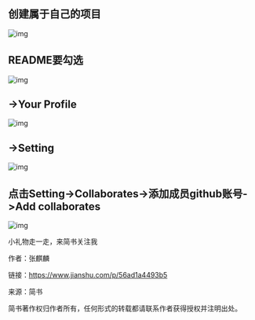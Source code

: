 ## 创建属于自己的项目



![img](https:////upload-images.jianshu.io/upload_images/2225841-ebc8724eca5e4198.png?imageMogr2/auto-orient/strip%7CimageView2/2/w/1000)



## README要勾选



![img](https:////upload-images.jianshu.io/upload_images/2225841-a362871d6f25170b.png?imageMogr2/auto-orient/strip%7CimageView2/2/w/1000)



## ->Your Profile



![img](https:////upload-images.jianshu.io/upload_images/2225841-8d5865f5992f1821.png?imageMogr2/auto-orient/strip%7CimageView2/2/w/1000)



## ->Setting



![img](https:////upload-images.jianshu.io/upload_images/2225841-b695c95468da5538.png?imageMogr2/auto-orient/strip%7CimageView2/2/w/1000)



## 点击Setting->Collaborates->添加成员github账号->Add collaborates



![img](https:////upload-images.jianshu.io/upload_images/2225841-dd5ef40d12c23672.png?imageMogr2/auto-orient/strip%7CimageView2/2/w/1000)



小礼物走一走，来简书关注我

作者：张麒麟

链接：https://www.jianshu.com/p/56ad1a4493b5

来源：简书

简书著作权归作者所有，任何形式的转载都请联系作者获得授权并注明出处。